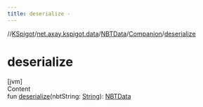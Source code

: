 ```yaml
---
title: deserialize -
---
```

//[KSpigot](../../../index.md)/[net.axay.kspigot.data](../../index.md)/[NBTData](../index.md)/[Companion](index.md)/[deserialize](deserialize.md)



# deserialize  
[jvm]  
Content  
fun [deserialize](deserialize.md)(nbtString: [String](https://kotlinlang.org/api/latest/jvm/stdlib/kotlin/-string/index.html)): [NBTData](../index.md)  




